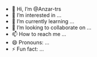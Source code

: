- 👋 Hi, I’m @Anzar-trs
- 👀 I’m interested in ...
- 🌱 I’m currently learning ...
- 💞️ I’m looking to collaborate on ...
- 📫 How to reach me ...
- 😄 Pronouns: ...
- ⚡ Fun fact: ...

<!---
Anzar-trs/Anzar-trs is a ✨ special ✨ repository because its `README.md` (this file) appears on your GitHub profile.
You can click the Preview link to take a look at your changes.
--->
